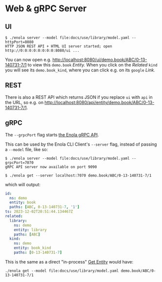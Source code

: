 <!--
    SPDX-License-Identifier: Apache-2.0

    Copyright 2023-2024 The Enola <https://enola.dev> Authors

    Licensed under the Apache License, Version 2.0 (the "License");
    you may not use this file except in compliance with the License.
    You may obtain a copy of the License at

        https://www.apache.org/licenses/LICENSE-2.0

    Unless required by applicable law or agreed to in writing, software
    distributed under the License is distributed on an "AS IS" BASIS,
    WITHOUT WARRANTIES OR CONDITIONS OF ANY KIND, either express or implied.
    See the License for the specific language governing permissions and
    limitations under the License.
-->

# Web & gRPC Server

## UI

<!-- This intentionally does not use ```bash because the server "hangs" ...
     ... we COULD use --immediateExitOnlyForTest=true (as in EnolaTest),
     but this would be confusing for readers. TODO: Add support to hide
     CLI flags to Executable Markdown... ;-) -->

    $ ./enola server --model file:docs/use/library/model.yaml --httpPort=8080
    HTTP JSON REST API + HTML UI server started; open http://0:0:0:0:0:0:0:0:8080/ui ...

You can now open e.g. <http://localhost:8080/ui/demo.book/ABC/0-13-140731-7/1>
to view this `demo.book` _Entity._ When you click on the _Related_ `kind` you will
see its `demo.book_kind`, where you can click e.g. on its `google` _Link._

## REST

There is also a REST API which returns JSON if you replace `ui` with `api` in the URL,
so e.g. on <http://localhost:8080/api/entity/demo.book/ABC/0-13-140731-7/1>.
<!-- TODO Clean Up: /ui/ dropped /entity/ but API kept it, due to /entities/ ... -->

## gRPC

The `--grpcPort` flag starts [the Enola gRPC API](../../dev/proto/core.md#enolaservice).

This can be used by the Enola CLI Client's `--server` flag, instead of passing a `--model` file, like so:

    $ ./enola server --model file:docs/use/library/model.yaml --grpcPort=7070
    gRPC API server now available on port 9090

    $ ./enola get --server localhost:7070 demo.book/ABC/0-13-140731-7/1

which will output:

```yaml
id:
  ns: demo
  entity: book
  paths: [ABC, 0-13-140731-7, '1']
ts: 2023-12-02T20:51:44.134467Z
related:
  library:
    ns: demo
    entity: library
    paths: [ABC]
  kind:
    ns: demo
    entity: book_kind
    paths: [0-13-140731-7]
```

This is the same as a direct "in-process" [Get Entity](../get/index.md) would have:

    ./enola get --model file:docs/use/library/model.yaml demo.book/ABC/0-13-140731-7/1

<!-- TODO Add an E2E Integration Test for what's described above,
     by Rebasing and fix https://github.com/enola-dev/enola/pull/301, so that it's testable. -->

<!-- TODO Test and illustrate that this will also work with
     https://docs.enola.dev/dev/proto/core/#data type_url for Any...
     which it normally should, but it still needs a good scenario, and docs coverage. -->

<!-- TODO Make this Executable Markup... maybe using https://github.com/google/zx for process control? -->

<!-- TODO Make this gRPC Server callable using a "generic" gRPC Client,
     such as [ktr0731's Evans](https://github.com/ktr0731/evans)
     or [asarkar's OkGRPC](https://github.com/asarkar/okgrpc).
     As-is, it won't work yet, because enola_core.proto GetFileDescriptorSet
     is not https://github.com/grpc/grpc/blob/master/src/proto/grpc/reflection/v1alpha/reflection.proto
     for https://grpc.github.io/grpc/core/md_doc_server_reflection_tutorial.html. -->

